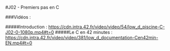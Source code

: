 #J02 - Premiers pas en C

###Vidéos :

#####Introduction :
https://cdn.intra.42.fr/video/video/54/low_d_piscine-C-J02-0-1080p.mp4#t=0
#####Le C en 42 minutes :
https://cdn.intra.42.fr/video/video/381/low_d_documentation-Cen42min-EN.mp4#t=0
